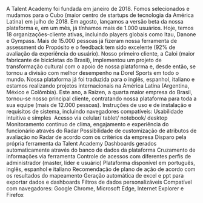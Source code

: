 A Talent Academy foi fundada em janeiro de 2018. Fomos selecionados e mudamos para o Cubo (maior centro de startups de tecnologia da América Latina) em julho de 2018. Em agosto, lançamos a versão beta da nossa plataforma e, em um mês, já tínhamos mais de 1.000 usuários. Hoje, temos 18 organizações-cliente ativas, incluindo players globais como Itau, Danone e Gympass. Mais de 15.000 pessoas já fizeram nossa ferramenta de assessment do Propósito e o feedback tem sido excelente (92% de avaliação da experiência do usuário). Nosso primeiro cliente, a Caloi (maior fabricante de bicicletas do Brasil), implementou um projeto de transformação cultural com o apoio de nossa plataforma e, desde então, se tornou a divisão com melhor desempenho na Dorel Sports em todo o mundo. Nossa plataforma já foi traduzida para o inglês, espanhol, italiano e estamos realizando projetos internacionais na América Latina (Argentina, México e Colômbia). Este ano, a Raizen, a quarta maior empresa do Brasil, tornou-se nosso principal cliente, contratando nossa plataforma para toda a sua equipe (mais de 12.000 pessoas).
Instruções de uso e de instalação e requisitos de sistema, incluindo navegadores compatíveis:
  Usabilidade intuitiva e simples 
  Acesso via celular/ tablet/ notebook/ desktop
  Monitoramento contínuo de clima, engajamento e experiência do funcionário através do Radar
  Possibilidade de customização de atributos de avaliação no Radar de acordo com os critérios da empresa
  Disparo pela própria ferramenta da Talent Academy
  Dashboards gerados automaticamente através do banco de dados da plataforma
  Cruzamento de informações via ferramenta
  Controle de acessos com diferentes perfis de administrador (master, líder e usuário) 
  Plataforma disponível em português, inglês, espanhol e italiano
  Recomendação de plano de ação de acordo com os resultados do mapeamento
  Geração automática de excel e ppt para exportar dados e dashboards
  Filtros de dados personalizáveis
  Compatível com navegadores: Google Chrome, Microsoft Edge, Internet Explorer e Firefox
